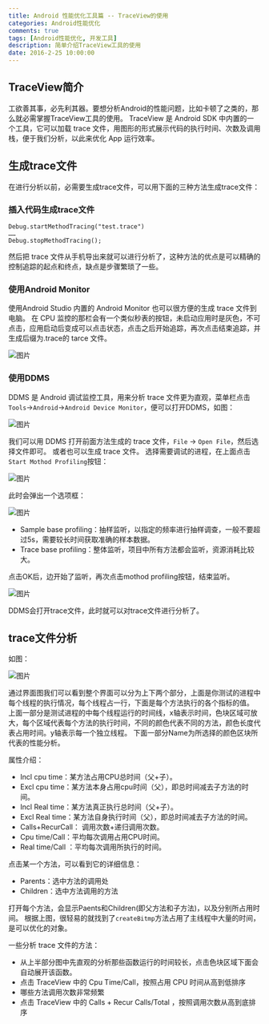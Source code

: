 ```yaml
---
title: Android 性能优化工具篇 -- TraceView的使用
categories: Android性能优化
comments: true
tags: [Android性能优化, 开发工具]
description: 简单介绍TraceView工具的使用
date: 2016-2-25 10:00:00
---
```


## TraceView简介

工欲善其事，必先利其器。要想分析Android的性能问题，比如卡顿了之类的，那么就必需掌握TraceView工具的使用。
TraceView 是 Android SDK 中内置的一个工具，它可以加载 trace 文件，用图形的形式展示代码的执行时间、次数及调用栈，便于我们分析，以此来优化 App 运行效率。

## 生成trace文件

在进行分析以前，必需要生成trace文件，可以用下面的三种方法生成trace文件：

### 插入代码生成trace文件

```
Debug.startMethodTracing("test.trace")
……
Debug.stopMethodTracing();
```

然后把 trace 文件从手机导出来就可以进行分析了，这种方法的优点是可以精确的控制追踪的起点和终点，缺点是步骤繁琐了一些。

### 使用Android Monitor

使用Android Studio 内置的 Android Monitor 也可以很方便的生成 trace 文件到电脑。
在 CPU 监控的那栏会有一个类似秒表的按钮，未启动应用时是灰色，不可点击，应用启动后变成可以点击状态，点击之后开始追踪，再次点击结束追踪，并生成后缀为.trace的 tarce 文件。

![图片](/images/development-tool-traceview/android_monitor_start.png)

### 使用DDMS

DDMS 是 Android 调试监控工具，用来分析 trace 文件更为直观，菜单栏点击`Tools`->`Android`->`Android Device Monitor`，便可以打开DDMS，如图：

![图片](/images/development-tool-traceview/ddms_start.png)

我们可以用 DDMS 打开前面方法生成的 trace 文件，`File` -> `Open File`，然后选择文件即可。
或者也可以生成 trace 文件。
选择需要调试的进程，在上面点击`Start Mothod Profiling`按钮：

![图片](/images/development-tool-traceview/trace_start.png)

此时会弹出一个选项框：

![图片](/images/development-tool-traceview/trace_profile_options.png)

 - Sample base profiling：抽样监听，以指定的频率进行抽样调查，一般不要超过5s，需要较长时间获取准确的样本数据。
 - Trace base profiling：整体监听，项目中所有方法都会监听，资源消耗比较大。

点击OK后，边开始了监听，再次点击mothod profiling按钮，结束监听。

![图片](/images/development-tool-traceview/trace_stop.png)

DDMS会打开trace文件，此时就可以对trace文件进行分析了。

## trace文件分析

如图：

![图片](/images/development-tool-traceview/trace_analysis.png)

通过界面图我们可以看到整个界面可以分为上下两个部分，上面是你测试的进程中每个线程的执行情况，每个线程占一行，下面是每个方法执行的各个指标的值。
上面一部分是测试进程的中每个线程运行的时间线，x轴表示时间，色块区域可放大，每个区域代表每个方法的执行时间，不同的颜色代表不同的方法，颜色长度代表占用时间。y轴表示每一个独立线程。
下面一部分Name为所选择的颜色区块所代表的性能分析。

属性介绍：

 - Incl cpu time：某方法占用CPU总时间（父+子）。
 - Excl cpu time：某方法本身占用cpu时间（父），即总时间减去子方法的时间。
 - Incl Real time：某方法真正执行总时间（父+子）。
 - Excl Real time：某方法自身执行时间（父），即总时间减去子方法的时间。
 - Calls+RecurCall： 调用次数+递归调用次数。
 - Cpu time/Call：平均每次调用占用CPU时间。
 - Real time/Call ：平均每次调用所执行的时间。

点击某一个方法，可以看到它的详细信息：

 - Parents：选中方法的调用处
 - Children：选中方法调用的方法

打开每个方法，会显示Paents和Children(即父方法和子方法)，以及分别所占用时间。
根据上图，很轻易的就找到了`createBitmp`方法占用了主线程中大量的时间，是可以优化的对象。

一些分析 trace 文件的方法：

 - 从上半部分图中先直观的分析那些函数运行的时间较长，点击色块区域下面会自动展开该函数。
 - 点击 TraceView 中的 Cpu Time/Call，按照占用 CPU 时间从高到低排序
 - 哪些方法调用次数非常频繁
 - 点击 TraceView 中的 Calls + Recur Calls/Total ，按照调用次数从高到底排序
